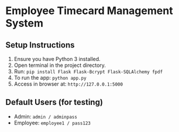 
# Employee Timecard Management System

## Setup Instructions

1. Ensure you have Python 3 installed.
2. Open terminal in the project directory.
3. Run: `pip install Flask Flask-Bcrypt Flask-SQLAlchemy fpdf`
4. To run the app: `python app.py`
5. Access in browser at: `http://127.0.0.1:5000`

## Default Users (for testing)

- Admin: `admin / adminpass`
- Employee: `employee1 / pass123`
